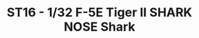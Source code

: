 ---
layout: product
title: " ST16 - 1/32 F-5E Tiger II SHARK NOSE Shark"
price: "TBA" 
desc: "Maketa"
img_path: "/assets/img/HASE 08868.webp"
brand: "Hasegawa"
available: false
special_offer: false
new: false
soon: false
cat: "010000"
subcat: "015700"
subsubcat: "0N/A"
sifra: "HASE 08868"
popular: false
spec: false
---